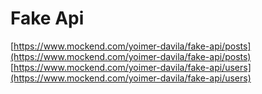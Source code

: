 # Fake Api

[https://www.mockend.com/yoimer-davila/fake-api/posts](https://www.mockend.com/yoimer-davila/fake-api/posts)  
[https://www.mockend.com/yoimer-davila/fake-api/users](https://www.mockend.com/yoimer-davila/fake-api/users)
